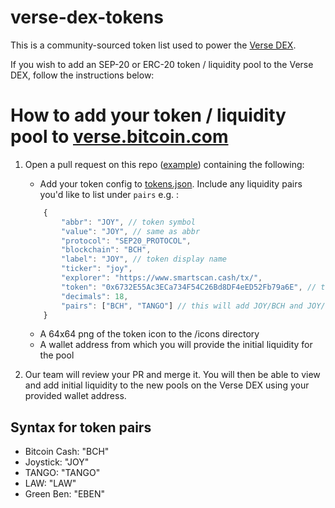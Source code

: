 # verse-dex-tokens

This is a community-sourced token list used to power the [Verse DEX](https://verse.bitcoin.com/).

If you wish to add an SEP-20 or ERC-20 token / liquidity pool to the Verse DEX, follow the instructions below:

# How to add your token / liquidity pool to [verse.bitcoin.com](https://verse.bitcoin.com)
1. Open a pull request on this repo ([example](https://github.com/bitcoin-portal/verse-dex-tokens/pull/2)) containing the following:
    - Add your token config to [tokens.json](https://github.com/bitcoin-portal/verse-dex-tokens/blob/trunk/config/tokens.json). Include any liquidity pairs you'd like to list under `pairs` e.g. :
    ```javascript
        {
            "abbr": "JOY", // token symbol
            "value": "JOY", // same as abbr
            "protocol": "SEP20_PROTOCOL",
            "blockchain": "BCH",
            "label": "JOY", // token display name
            "ticker": "joy",
            "explorer": "https://www.smartscan.cash/tx/",
            "token": "0x6732E55Ac3ECa734F54C26Bd8DF4eED52Fb79a6E", // token contract address
            "decimals": 18,
            "pairs": ["BCH", "TANGO"] // this will add JOY/BCH and JOY/TANGO to the list of liquidity pools
        }
    ```
    - A 64x64 png of the token icon to the /icons directory
    - A wallet address from which you will provide the initial liquidity for the pool
    
2. Our team will review your PR and merge it. You will then be able to view and add initial liquidity to the new pools on the Verse DEX using your provided wallet address.

## Syntax for token pairs ##
- Bitcoin Cash: "BCH"
- Joystick: "JOY"
- TANGO: "TANGO"
- LAW: "LAW"
- Green Ben: "EBEN"
